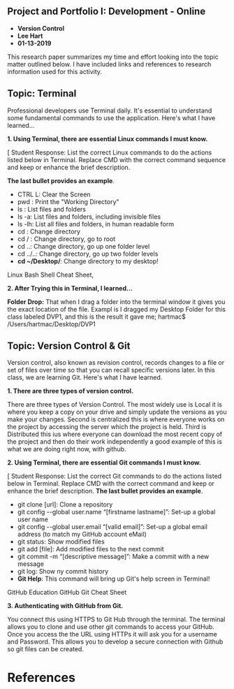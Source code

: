 

## Project and Portfolio I: Development - Online 

* **Version Control**
* **Lee Hart**
* **01-13-2019**

This research paper summarizes my time and effort looking into the topic matter outlined below. I have included links and references to research information used for this activity.    

## Topic: Terminal
Professional developers use Terminal daily. It's essential to understand some fundamental commands to use the application. Here's what I have learned...  

**1. Using Terminal, there are essential Linux commands I must know.**

[ Student Response: List the correct Linux commands to do the actions listed below in Terminal. Replace CMD with the correct command sequence and keep or enhance the brief description. 

**The last bullet provides an example**.

* CTRL L: Clear the Screen 
* pwd : Print the "Working Directory"
* ls <folderName>: List files and folders
* ls -a: List files and folders, including invisible files
* ls -lh: List all files and folders, in human readable form
* cd <folderName>: Change directory
* cd / : Change directory, go to root
* cd ..: Change directory, go up one folder level
* cd ../..: Change directory, go up two folder levels
* **cd ~/Desktop/**: Change directory to my desktop! 

Linux Bash Shell Cheat Sheet, 

**2. After Trying this in Terminal, I learned...**

**Folder Drop:** That when I drag a folder into the terminal window it gives you the exact location of the file. Exampl is I dragged my Desktop Folder for this class labeled DVP1, and this is the result it gave me; hartmac$ /Users/hartmac/Desktop/DVP1 
 



## Topic: Version Control & Git
Version control, also known as revision control, records changes to a file or set of files over time so that you can recall specific versions later. In this class, we are learning Git. Here's what I have learned. 

**1. There are three types of version control.**

There are three types of Version Control. The most widely use is Local it is where you keep a copy on your drive and simply update the versions as you make your changes. Second is centralized this is where everyone works on the project by accessing the server which the project is held. Third is Distributed this ius where everyone can download the most recent copy of the project and then do their work independently a good example of this is what we are doing right now, with github. 



**2. Using Terminal, there are essential Git commands I must know.**

[ Student Response: List the correct Git commands to do the actions listed below in Terminal. Replace CMD with the correct command and keep or enhance the brief description. **The last bullet provides an example**. 

* git clone [url]: Clone a repository
* git config --global user.name “[firstname lastname]”: Set-up a global user name
* git config --global user.email “[valid email]”: Set-up a global email address (to match my GitHub account eMail)
* git status: Show modified files
* git add [file]: Add modified files to the next commit
* git commit -m “[descriptive message]”: Make a commit with a new message
* git log: Show ny commit history
* **Git Help**: This command will bring up Git's help screen in Terminal!
    

GitHub Education GitHub Git Cheat Sheet



**3. Authenticating with GitHub from Git.**

You connect this using HTTPS to Git Hub through the terminal. The terminal allows you to clone and use other git commands to access your GitHub. Once you access the the URL using HTTPs it will ask you for a username and Password. This allows you to develop a secure connection with Github so git files can be created.







# References


